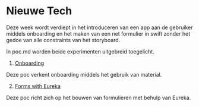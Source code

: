 Nieuwe Tech 
===========

Deze week wordt verdiept in het introduceren van een app aan de gebruiker middels onboarding en het maken van een net formulier in swift zonder het gedoe van alle constraints van het storyboard.

In poc.md worden beide experimenten uitgebreid toegelicht.

1. [Onboarding](https://github.com/BillyJean1/Zoe-Kroontje-Gillette/tree/master/Week7/poc/Onboarding)

Deze poc verkent onboarding middels het gebruik van material. 

2. [Forms with Eureka](https://github.com/BillyJean1/Zoe-Kroontje-Gillette/tree/master/Week7/poc/EurekaForms)

Deze poc richt zich op het bouwen van formulieren met behulp van Eureka.

